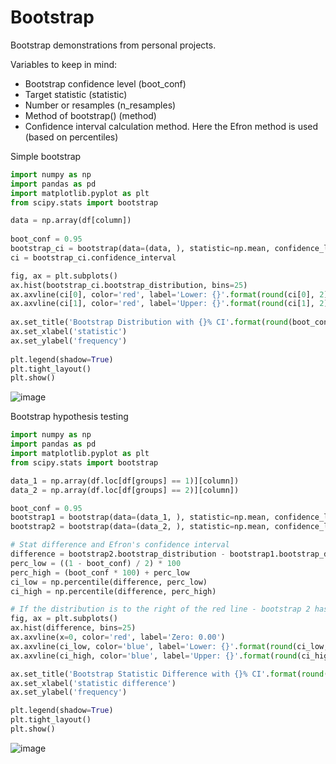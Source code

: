 # Bootstrap

Bootstrap demonstrations from personal projects.

Variables to keep in mind:
- Bootstrap confidence level (boot_conf)
- Target statistic (statistic)
- Number or resamples (n_resamples)
- Method of bootstrap() (method)
- Confidence interval calculation method. Here the Efron method is used (based on percentiles)

Simple bootstrap
```Python
import numpy as np  
import pandas as pd  
import matplotlib.pyplot as plt  
from scipy.stats import bootstrap  

data = np.array(df[column])  
  
boot_conf = 0.95  
bootstrap_ci = bootstrap(data=(data, ), statistic=np.mean, confidence_level=boot_conf, random_state=42, n_resamples=1000, method='percentile')  
ci = bootstrap_ci.confidence_interval  

fig, ax = plt.subplots()  
ax.hist(bootstrap_ci.bootstrap_distribution, bins=25)  
ax.axvline(ci[0], color='red', label='Lower: {}'.format(round(ci[0], 2)))  
ax.axvline(ci[1], color='red', label='Upper: {}'.format(round(ci[1], 2)))  
  
ax.set_title('Bootstrap Distribution with {}% CI'.format(round(boot_conf*100)))  
ax.set_xlabel('statistic')  
ax.set_ylabel('frequency')  
  
plt.legend(shadow=True)  
plt.tight_layout()  
plt.show()
```
![image](https://github.com/Makar-Data/bootstrap/assets/152608115/c97a10f6-b24c-412d-8af1-81d575ed07f8)


Bootstrap hypothesis testing
```Python
import numpy as np
import pandas as pd
import matplotlib.pyplot as plt
from scipy.stats import bootstrap

data_1 = np.array(df.loc[df[groups] == 1)][column])
data_2 = np.array(df.loc[df[groups] == 2)][column])

boot_conf = 0.95
bootstrap1 = bootstrap(data=(data_1, ), statistic=np.mean, confidence_level=boot_conf, random_state=42, n_resamples=1000, method='percentile')
bootstrap2 = bootstrap(data=(data_2, ), statistic=np.mean, confidence_level=boot_conf, random_state=42, n_resamples=1000, method='percentile')

# Stat difference and Efron's confidence interval
difference = bootstrap2.bootstrap_distribution - bootstrap1.bootstrap_distribution
perc_low = ((1 - boot_conf) / 2) * 100
perc_high = (boot_conf * 100) + perc_low
ci_low = np.percentile(difference, perc_low)
ci_high = np.percentile(difference, perc_high)

# If the distribution is to the right of the red line - bootstrap 2 has bigger values. To the left, the bootstrap2.
fig, ax = plt.subplots()
ax.hist(difference, bins=25)
ax.axvline(x=0, color='red', label='Zero: 0.00')
ax.axvline(ci_low, color='blue', label='Lower: {}'.format(round(ci_low, 2)))
ax.axvline(ci_high, color='blue', label='Upper: {}'.format(round(ci_high, 2)))

ax.set_title('Bootstrap Statistic Difference with {}% CI'.format(round(boot_conf*100)))
ax.set_xlabel('statistic difference')
ax.set_ylabel('frequency')

plt.legend(shadow=True)
plt.tight_layout()
plt.show()
```
![image](https://github.com/Makar-Data/bootstrap/assets/152608115/a3e4cee9-7404-42e8-97bb-599b0f457863)
